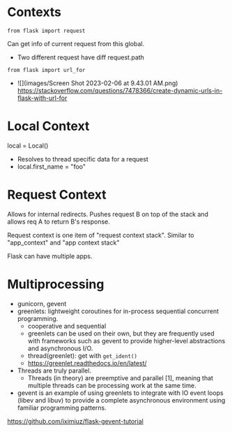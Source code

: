 # Contexts
`from flask import request`

Can get info of current request from this global.
* Two different request have diff request.path

`from flask import url_for`
* ![](images/Screen Shot 2023-02-06 at 9.43.01 AM.png)
https://stackoverflow.com/questions/7478366/create-dynamic-urls-in-flask-with-url-for

# Local Context
local = Local() 
* Resolves to thread specific data for a request
* local.first_name = "foo"

# Request Context
Allows for internal redirects. Pushes request B on top of the 
stack and allows req A to return B's response. 

Request context is one item of "request context stack".
Similar to "app_context" and "app context stack"

Flask can have multiple apps.


# Multiprocessing

* gunicorn, gevent
* greenlets: lightweight coroutines for in-process sequential concurrent programming.
  * cooperative and sequential
  * greenlets can be used on their own, but they are frequently used with frameworks such as gevent to provide higher-level abstractions and asynchronous I/O.
  * thread(greenlet): get with `get_ident()`
  * https://greenlet.readthedocs.io/en/latest/
* Threads are truly parallel.
  * Threads (in theory) are preemptive and parallel [1], meaning that multiple threads can be processing work at the same time.
* gevent is an example of using greenlets to integrate with IO event loops (libev and libuv) to provide a complete asynchronous environment using familiar programming patterns.

https://github.com/iximiuz/flask-gevent-tutorial
